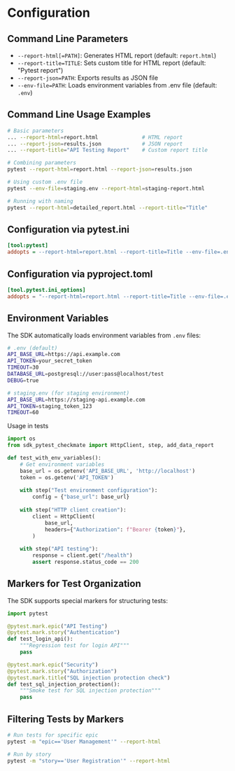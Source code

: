 # Configuration

## Command Line Parameters

- `--report-html[=PATH]`: Generates HTML report (default: `report.html`)
- `--report-title=TITLE`: Sets custom title for HTML report (default: "Pytest report")
- `--report-json=PATH`: Exports results as JSON file
- `--env-file=PATH`: Loads environment variables from .env file (default: `.env`)

## Command Line Usage Examples

```bash
# Basic parameters
... --report-html=report.html              # HTML report
... --report-json=results.json             # JSON report
... --report-title="API Testing Report"    # Custom report title

# Combining parameters
pytest --report-html=report.html --report-json=results.json

# Using custom .env file
pytest --env-file=staging.env --report-html=staging-report.html

# Running with naming
pytest --report-html=detailed_report.html --report-title="Title"
```

## Configuration via pytest.ini

```ini
[tool:pytest]
addopts = --report-html=report.html --report-title=Title --env-file=.env
```

## Configuration via pyproject.toml

```toml
[tool.pytest.ini_options]
addopts = "--report-html=report.html --report-title=Title --env-file=.env"
```

## Environment Variables

The SDK automatically loads environment variables from `.env` files:

```bash
# .env (default)
API_BASE_URL=https://api.example.com
API_TOKEN=your_secret_token
TIMEOUT=30
DATABASE_URL=postgresql://user:pass@localhost/test
DEBUG=true

# staging.env (for staging environment)
API_BASE_URL=https://staging-api.example.com
API_TOKEN=staging_token_123
TIMEOUT=60
```

Usage in tests

```python
import os
from sdk_pytest_checkmate import HttpClient, step, add_data_report

def test_with_env_variables():
    # Get environment variables
    base_url = os.getenv('API_BASE_URL', 'http://localhost')
    token = os.getenv('API_TOKEN')
    
    with step("Test environment configuration"):
        config = {"base_url": base_url}
    
    with step("HTTP client creation"):
        client = HttpClient(
            base_url,
            headers={"Authorization": f"Bearer {token}"},
        )
    
    with step("API testing"):
        response = client.get("/health")
        assert response.status_code == 200
```

## Markers for Test Organization

The SDK supports special markers for structuring tests:

```python
import pytest

@pytest.mark.epic("API Testing")
@pytest.mark.story("Authentication")
def test_login_api():
    """Regression test for login API"""
    pass

@pytest.mark.epic("Security")
@pytest.mark.story("Authorization")
@pytest.mark.title("SQL injection protection check")
def test_sql_injection_protection():
    """Smoke test for SQL injection protection"""
    pass
```

## Filtering Tests by Markers

```bash
# Run tests for specific epic
pytest -m "epic=='User Management'" --report-html

# Run by story
pytest -m "story=='User Registration'" --report-html
```

